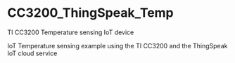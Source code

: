 # CC3200_ThingSpeak_Temp
TI CC3200 Temperature sensing IoT device

IoT Temperature sensing example using the TI CC3200 and the ThingSpeak IoT cloud service


